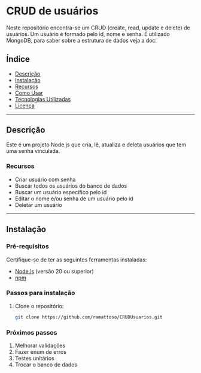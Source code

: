 # **CRUD de usuários**

Neste repositório encontra-se um CRUD (create, read, update e delete) de usuários. Um usuário é formado pelo id, nome e senha. 
É utilizado MongoDB, para saber sobre a estrutura de dados veja a doc: 

## **Índice**

- [Descrição](#descrição)
- [Instalação](#instalação)
- [Recursos](#recursos)
- [Como Usar](#como-usar)
- [Tecnologias Utilizadas](#tecnologias-utilizadas)
- [Licença](#licença)

---

## **Descrição**

Este é um projeto Node.js que cria, lê, atualiza e deleta usuários que tem uma senha vinculada. 

### **Recursos**
- Criar usuário com senha
- Buscar todos os usuários do banco de dados
- Buscar um usuário específico pelo id
- Editar o nome e/ou senha de um usuário pelo id
- Deletar um usuário

---

## **Instalação**

### **Pré-requisitos**
Certifique-se de ter as seguintes ferramentas instaladas:
- [Node.js](https://nodejs.org/) (versão 20 ou superior)
- [npm](https://www.npmjs.com/)

### **Passos para instalação**
1. Clone o repositório:
   ```bash
   git clone https://github.com/ramattoso/CRUDUsuarios.git


### Próximos passos
1. Melhorar validações
2. Fazer enum de erros
3. Testes unitários
4. Trocar o banco de dados